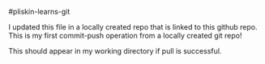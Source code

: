#pliskin-learns-git

I updated this file in a locally created repo that is linked to this github repo.
This is my first commit-push operation from a locally created git repo!

This should appear in my working directory if pull is successful.
